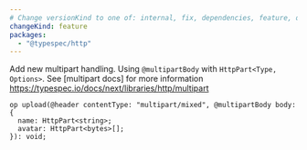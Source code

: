 ```yaml
---
# Change versionKind to one of: internal, fix, dependencies, feature, deprecation, breaking
changeKind: feature
packages:
  - "@typespec/http"
---
```


Add new multipart handling. Using `@multipartBody` with `HttpPart<Type, Options>`. See [multipart docs] for more information https://typespec.io/docs/next/libraries/http/multipart
  
  ```tsp
  op upload(@header contentType: "multipart/mixed", @multipartBody body: {
    name: HttpPart<string>;
    avatar: HttpPart<bytes>[];
  }): void;
  ```
